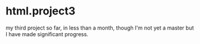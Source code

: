 # html.project3
my third project so far, in less than a month, though I'm not yet a master but I have made significant progress.
